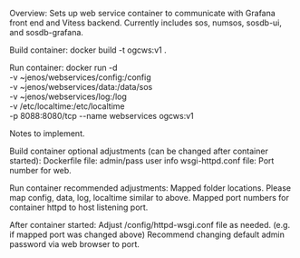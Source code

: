Overview:
Sets up web service container to communicate with Grafana front end and Vitess backend.
Currently includes sos, numsos, sosdb-ui, and sosdb-grafana.

Build container:
docker build -t ogcws:v1 .

Run container:
docker run -d \
        -v ~jenos/webservices/config:/config \
        -v ~jenos/webservices/data:/data/sos \
        -v ~jenos/webservices/log:/log \
	-v /etc/localtime:/etc/localtime \
	-p 8088:8080/tcp --name webservices ogcws:v1


Notes to implement.

Build container optional adjustments (can be changed after container started):
Dockerfile file: admin/pass user info
wsgi-httpd.conf file: Port number for web.

Run container recommended adjustments:
Mapped folder locations. Please map config, data, log, localtime similar to above.
Mapped port numbers for container httpd to host listening port.

After container started:
Adjust  /config/httpd-wsgi.conf file as needed.  (e.g. if mapped port was changed above)
Recommend changing default admin password via web browser to port.
